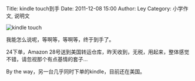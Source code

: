 Title: kindle touch到手
Date: 2011-12-08 15:00
Author: Ley
Category: 小学作文, 说明文

![kindle touch][]

我能怎么说呢，等啊等，等啊等，终于到手了。

24下单，Amazon
28号送到美国转运仓库，昨天收到，无税，用起来，整体感觉不错，请忽视那个有点基情的套子...

By the way，另一台几乎同时下单的kindle，目前还在美国。

  [kindle touch]: https://lh5.googleusercontent.com/-B0EaCorXNGQ/TuBfojI60kI/AAAAAAAAGmc/V9cufVZlPG8/s1000/DSC_0026.JPG
    "kindle touch"
